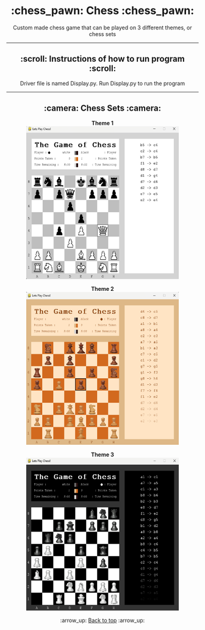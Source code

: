 <h1 align="center">:chess_pawn: Chess :chess_pawn:</h1>
<p align="center">
    Custom made chess game that can be played on 3 different themes, or chess sets
</p>

---
<!-- instruction section -->
<h2 align="center">:scroll: Instructions of how to run program :scroll:</h2>
<p align='center'>Driver file is named Display.py. Run Display.py to run the program</p>

---
<h2 align="center">:camera: Chess Sets :camera:</h2>
<div align="center">

**Theme 1**<br>
<img width="400" height="400" alt="Database Data" src="Project_Images/Theme_One.png">

**Theme 2**<br>
<img width="400" height="400" alt="Database Data" src="Project_Images/Theme_Two.png">

**Theme 3**<br>
<img width="400" height="400" alt="Database Data" src="Project_Images/Theme_Three.png">
</div>

<!-- footer section -->
<div align="center">
    <p>:arrow_up: <a href="#chess_pawn-Chess-chess_pawn">Back to top</a> :arrow_up:</p>
</div>
